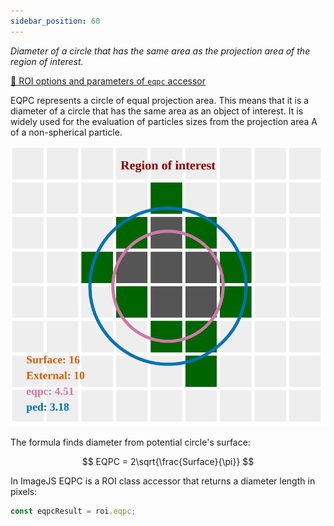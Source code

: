 ```yaml
---
sidebar_position: 60
---
```


_Diameter of a circle that has the same area as the projection area of the region of interest._

[🔎 ROI options and parameters of `eqpc` accessor](https://image-js.github.io/image-js-typescript/classes/Roi.html#eqpc 'github.io link')

EQPC represents a circle of equal projection area. This means that it is a diameter of a circle that has the same area as an object of interest.
It is widely used for the evaluation of particles sizes from the projection area A of a non-spherical particle.

![roi image](./img/roi.svg)

The formula finds diameter from potential circle's surface:

$$
EQPC = 2\sqrt{\frac{Surface}{\pi}}
$$

In ImageJS EQPC is a ROI class accessor that returns a diameter length in pixels:

```ts
const eqpcResult = roi.eqpc;
```
